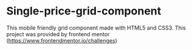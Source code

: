 # Single-price-grid-component

This mobile friendly  grid component made with HTML5 and CSS3. This project was provided by frontend mentor (https://www.frontendmentor.io/challenges)
